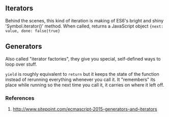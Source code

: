 ## Iterators

Behind the scenes, this kind of iteration is making of ES6's bright and shiny
'Symbol.iterator()' method. When called,
returns a JavaScript object `{next: value, done: false|true}`

## Generators

Also called "iterator factories", they give you
special, self-defined ways to loop over stuff.

`yield` is roughly equivalent to `return` but it keeps
the state of the function instead of rerunning
everything whenever you call it.
It "remembers" its place while running so the next
time you call it, it carries on where it left off.


### References

1. http://www.sitepoint.com/ecmascript-2015-generators-and-iterators
